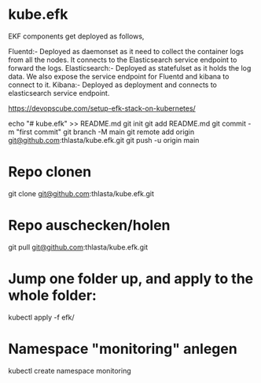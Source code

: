 # kube.efk
EKF components get deployed as follows,

Fluentd:- Deployed as daemonset as it need to collect the container logs from all the nodes. It connects to the Elasticsearch service endpoint to forward the logs.
Elasticsearch:- Deployed as statefulset as it holds the log data. We also expose the service endpoint for Fluentd and kibana to connect to it.
Kibana:- Deployed as deployment and connects to elasticsearch service endpoint.

https://devopscube.com/setup-efk-stack-on-kubernetes/

echo "# kube.efk" >> README.md
git init
git add README.md
git commit -m "first commit"
git branch -M main
git remote add origin git@github.com:thlasta/kube.efk.git
git push -u origin main


# Repo clonen
git clone git@github.com:thlasta/kube.efk.git

# Repo auschecken/holen
git pull git@github.com:thlasta/kube.efk.git

# Jump one folder up, and apply to the whole folder:
kubectl apply -f efk/

# Namespace "monitoring" anlegen
kubectl create namespace monitoring